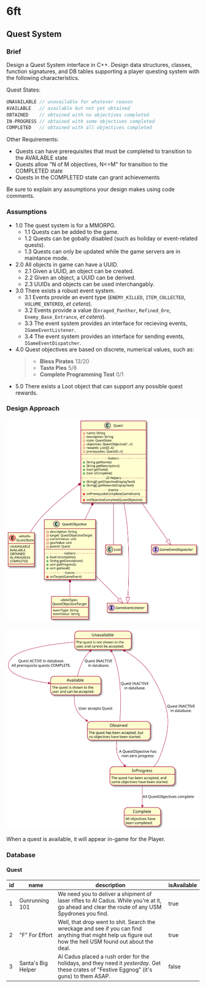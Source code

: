 # 6ft

## Quest System

### Brief

Design a Quest System interface in C++. Design data structures, classes, function signatures, and DB tables supporting a player questing system with the following characteristics.

Quest States:

``` c++
UNAVAILABLE // unavailable for whatever reason
AVAILABLE   // available but not yet obtained
OBTAINED    // obtained with no objectives completed
IN-PROGRESS // obtained with some objectives completed
COMPLETED   // obtained with all objectives completed
```

Other Requirements:

- Quests can have prerequisites that must be completed to transition to the AVAILABLE state
- Quests allow "N of M objectives, N<=M" for transition to the COMPLETED state
- Quests in the COMPLETED state can grant achievements

Be sure to explain any assumptions your design makes using code comments.

### Assumptions

- 1.0 The quest system is for a MMORPG.
  - 1.1 Quests can be added to the game.
  - 1.2 Quests can be gobally disabled (such as holiday or event-related quests).
  - 1.3 Quests can only be updated while the game servers are in maintance mode.
- 2.0 All objects in game can have a UUID.
  - 2.1 Given a UUID, an object can be created.
  - 2.2 Given an object, a UUID can be derived.
  - 2.3 UUIDs and objects can be used interchangably.
- 3.0 There exists a robust event system.
  - 3.1 Events provide an event type (`ENEMY_KILLED`, `ITEM_COLLECTED`, `VOLUME_ENTERED`, _et cetera_).
  - 3.2 Events provide a value (`Enraged_Panther`, `Refined_Ore`, `Enemy_Base_Entrance`, _et cetera_).
  - 3.3 The event system provides an interface for recieving events, `IGameEventListener`.
  - 3.4 The event system provides an interface for sending events, `IGameEventDispatcher`.
- 4.0 Quest objectives are based on discrete, numerical values, such as:
  > - __Bless Pirates__ 13/20
  > - __Taste Pies__ 5/8
  > - __Complete Programming Test__ 0/1
- 5.0 There exists a Loot object that can support any possible quest rewards.

### Design Approach

![Class Diagram](out/quest-system-class-diagram/quest-system-class-diagram.svg)

![State Diagram](out/quest-system-event-diagram/quest-system-event-diagram.svg)

When a quest is available, it will appear in-game for the Player.

### Database

#### Quest

|id|name|description|isAvailable|
|--|----|-----------|-----------|
|1|Gunrunning 101|We need you to deliver a shipment of laser rifles to Al Cadus. While you're at it, go ahead and clear the route of any USM Spydrones you find.|true|
|2|"F" For Effort|Well, that drop went to shit. Search the wreckage and see if you can find anything that might help us figure out how the hell USM found out about the deal.|true|
|3|Santa's Big Helper|Al Cadus placed a rush order for the holidays, and they need it _yesterday_. Get these crates of "Festive Eggnog" (it's guns) to them ASAP.|false|
